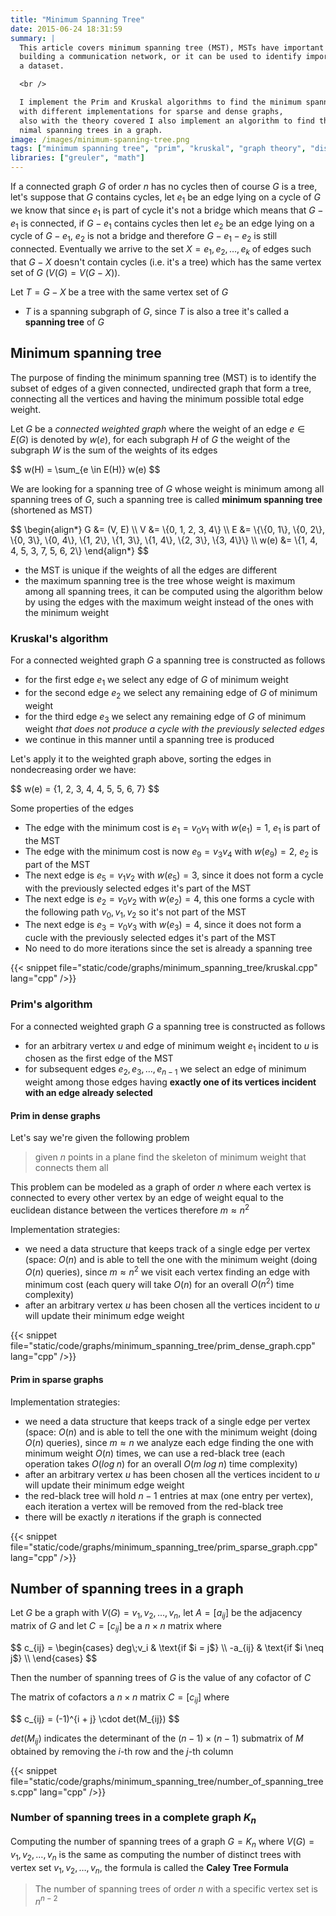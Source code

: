 ```yaml
---
title: "Minimum Spanning Tree"
date: 2015-06-24 18:31:59
summary: |
  This article covers minimum spanning tree (MST), MSTs have important applications, MST can be used to minimize the cost of
  building a communication network, or it can be used to identify important features or patterns in
  a dataset.

  <br />

  I implement the Prim and Kruskal algorithms to find the minimum spanning tree in a graph
  with different implementations for sparse and dense graphs,
  also with the theory covered I also implement an algorithm to find the number of
  nimal spanning trees in a graph.
image: /images/minimum-spanning-tree.png
tags: ["minimum spanning tree", "prim", "kruskal", "graph theory", "disjoint set", "union find"]
libraries: ["greuler", "math"]
---
```


If a connected graph $G$ of order $n$ has no cycles then of course $G$ is a tree, let's suppose that $G$ contains cycles, let $e_1$ be an edge lying on a cycle of $G$ we know that since $e_1$ is part of cycle it's not a bridge which means that $G - e_1$ is connected, if $G - e_1$ contains cycles then let $e_2$ be an edge lying on a cycle of $G - e_1$, $e_2$ is not a bridge and therefore $G - e_1 - e_2$ is still connected. Eventually we arrive to the set $X = {e_1, e_2, \ldots, e_k}$ of edges such that $G - X$ doesn't contain cycles (i.e. it's a tree) which has the same vertex set of $G$ ($V(G) = V(G - X)$).

Let $T = G - X$ be a tree with the same vertex set of $G$

- $T$ is a spanning subgraph of $G$, since $T$ is also a tree it's called a **spanning tree** of $G$

<div id="figure-spanning-tree"></div>

## Minimum spanning tree

The purpose of finding the minimum spanning tree (MST) is to identify the subset of edges of a given connected, undirected graph that form a tree, connecting all the vertices and having the minimum possible total edge weight.

Let $G$ be a *connected weighted graph* where the weight of an edge $e \in E(G)$ is denoted by $w(e)$, for each subgraph $H$ of $G$ the weight of the subgraph $W$ is the sum of the weights of its edges

<div>$$
w(H) = \sum_{e \in E(H)} w(e)
$$</div>

We are looking for a spanning tree of $G$ whose weight is minimum among all spanning trees of $G$, such a spanning tree is called **minimum spanning tree** (shortened as MST)

<div id="figure-minimum-spanning-tree"></div>

<div>$$
\begin{align*}
G &= (V, E) \\
V &= \{0, 1, 2, 3, 4\} \\
E &= \{\{0, 1\}, \{0, 2\}, \{0, 3\}, \{0, 4\}, \{1, 2\}, \{1, 3\}, \{1, 4\}, \{2, 3\}, \{3, 4\}\} \\
w(e) &= \{1, 4, 4, 5, 3, 7, 5, 6, 2\}
\end{align*}
$$</div>

- the MST is unique if the weights of all the edges are different
- the maximum spanning tree is the tree whose weight is maximum among all spanning trees, it can be computed using the algorithm below by using the edges with the maximum weight instead of the ones with the minimum weight

### Kruskal's algorithm

For a connected weighted graph $G$ a spanning tree is constructed as follows

- for the first edge $e_1$ we select any edge of $G$ of minimum weight
- for the second edge $e_2$ we select any remaining edge of $G$ of minimum weight
- for the third edge $e_3$ we select any remaining edge of $G$ of minimum weight *that does not produce a cycle with the previously selected edges*
- we continue in this manner until a spanning tree is produced

Let's apply it to the weighted graph above, sorting the edges in nondecreasing order we have:

<div>$$
w(e) = {1, 2, 3, 4, 4, 5, 5, 6, 7}
$$</div>

Some properties of the edges

- The edge with the minimum cost is $e_1 = v_0v_1$ with $w(e_1) = 1$, $e_1$ is part of the MST
- The edge with the minimum cost is now $e_9 = v_3v_4$ with $w(e_9) = 2$, $e_2$ is part of the MST
- The next edge is $e_5 = v_1v_2$ with $w(e_5) = 3$, since it does not form a cycle with the previously selected edges it's part of the MST
- The next edge is $e_2 = v_0v_2$ with $w(e_2) = 4$, this one forms a cycle with the following path $v_0,v_1,v_2$ so it's not part of the MST
- The next edge is $e_3 = v_0v_3$ with $w(e_3) = 4$, since it does not form a cucle with the previously selected edges it's part of the MST
- No need to do more iterations since the set is already a spanning tree

{{< snippet file="static/code/graphs/minimum_spanning_tree/kruskal.cpp" lang="cpp" />}}

### Prim's algorithm

For a connected weighted graph $G$ a spanning tree is constructed as follows

- for an arbitrary vertex $u$ and edge of minimum weight $e_1$ incident to $u$ is chosen as the first edge of the MST
- for subsequent edges $e_2, e_3, \ldots, e_{n - 1}$ we select an edge of minimum weight among those edges having **exactly one of its vertices incident with an edge already selected**

#### Prim in dense graphs

Let's say we're given the following problem

> given $n$ points in a plane find the skeleton of minimum weight that connects them all

This problem can be modeled as a graph of order $n$ where each vertex is connected to every other vertex by an edge of weight equal to the euclidean distance between the vertices therefore $m \approx n^2$

Implementation strategies:

- we need a data structure that keeps track of a single edge per vertex (space: $O(n)$ and is able to tell the one with the minimum weight (doing $O(n)$ queries), since $m \approx n^2$ we visit each vertex finding an edge with minimum cost (each query will take $O(n)$ for an overall $O(n^2)$ time complexity)
- after an arbitrary vertex $u$ has been chosen all the vertices incident to $u$ will update their minimum edge weight

{{< snippet file="static/code/graphs/minimum_spanning_tree/prim_dense_graph.cpp" lang="cpp" />}}

#### Prim in sparse graphs

Implementation strategies:

- we need a data structure that keeps track of a single edge per vertex (space: $O(n)$ and is able to tell the one with the minimum weight (doing $O(n)$ queries), since $m \approx n$ we analyze each edge finding the one with minimum weight $O(n)$ times, we can use a red-black tree (each operation takes $O(log\;n)$ for an overall $O(m\;log \;n)$ time complexity)
- after an arbitrary vertex $u$ has been chosen all the vertices incident to $u$ will update their minimum edge weight
- the red-black tree will hold $n - 1$ entries at max (one entry per vertex), each iteration a vertex will be removed from the red-black tree
- there will be exactly $n$ iterations if the graph is connected

{{< snippet file="static/code/graphs/minimum_spanning_tree/prim_sparse_graph.cpp" lang="cpp" />}}

## Number of spanning trees in a graph

Let $G$ be a graph with $V(G) = {v_1, v_2, \ldots, v_n}$, let $A = [a_{ij}]$ be the adjacency matrix of $G$ and let $C = [c_{ij}]$ be a $n \times n$ matrix where

<div>$$
c_{ij} = \begin{cases}
deg\;v_i & \text{if $i = j$} \\
-a_{ij} & \text{if $i \neq j$} \\
\end{cases}
$$</div>

Then the number of spanning trees of $G$ is the value of any cofactor of $C$

The matrix of cofactors a $n \times n$ matrix $C = [c_{ij}]$ where

<div>$$
c_{ij} = (-1)^{i + j} \cdot det(M_{ij})
$$</div>

$det(M_{ij})$ indicates the determinant of the $(n - 1) \times (n - 1)$ submatrix of $M$ obtained by removing the $i$-th row and the $j$-th column

{{< snippet file="static/code/graphs/minimum_spanning_tree/number_of_spanning_trees.cpp" lang="cpp" />}}

### Number of spanning trees in a complete graph $K_n$

Computing the number of spanning trees of a graph $G = K_n$ where $V(G) = {v_1, v_2, \ldots, v_n}$ is the same as computing the number of distinct trees with vertex set ${v_1, v_2, \ldots, v_n}$, the formula is called the **Caley Tree Formula**

> The number of spanning trees of order $n$ with a specific vertex set is $n^{n - 2}$

<script src="/js/graph/trees/spanning-tree.js"></script>
